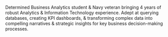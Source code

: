 Determined Business Analytics student & Navy veteran bringing 4 years of robust Analytics & Information Technology experience. Adept at querying databases, creating KPI dashboards, & transforming complex data into compelling narratives & strategic insights for key business decision-making processes.


<!---
thomascowart/thomascowart is a ✨ special ✨ repository because its `README.md` (this file) appears on your GitHub profile.
You can click the Preview link to take a look at your changes.
--->
